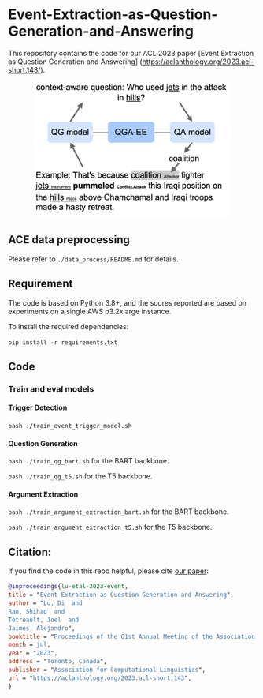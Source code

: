 # Event-Extraction-as-Question-Generation-and-Answering

This repository contains the code for our ACL 2023
paper [Event Extraction as Question Generation and Answering]
(https://aclanthology.org/2023.acl-short.143/).

<p align='center'>
  <img src='figures/qga-ee.jpg' width="400px">
</p>

## ACE data preprocessing

Please refer to ```./data_process/README.md``` for details.

## Requirement

The code is based on Python 3.8+, and the scores reported are based on
experiments on a single AWS p3.2xlarge instance.

To install the required dependencies:

`pip install -r requirements.txt`

## Code

### Train and eval models

#### Trigger Detection

`bash ./train_event_trigger_model.sh`

#### Question Generation

`bash ./train_qg_bart.sh` for the BART backbone.

`bash ./train_qg_t5.sh` for the T5 backbone.

#### Argument Extraction

`bash ./train_argument_extraction_bart.sh` for the BART backbone.

`bash ./train_argument_extraction_t5.sh` for the T5 backbone.

## Citation:

If you find the code in this repo helpful, please
cite [our paper](https://aclanthology.org/2023.acl-short.143/):

```bibtex
@inproceedings{lu-etal-2023-event,
title = "Event Extraction as Question Generation and Answering",
author = "Lu, Di  and
Ran, Shihao  and
Tetreault, Joel  and
Jaimes, Alejandro",
booktitle = "Proceedings of the 61st Annual Meeting of the Association for Computational Linguistics (Volume 2: Short Papers)",
month = jul,
year = "2023",
address = "Toronto, Canada",
publisher = "Association for Computational Linguistics",
url = "https://aclanthology.org/2023.acl-short.143",
}
```